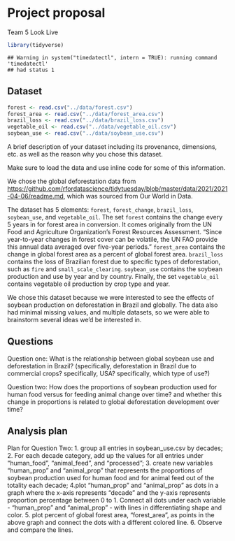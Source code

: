 Project proposal
================
Team 5 Look Live

``` r
library(tidyverse)
```

    ## Warning in system("timedatectl", intern = TRUE): running command 'timedatectl'
    ## had status 1

## Dataset

``` r
forest <- read.csv("../data/forest.csv")
forest_area <- read.csv("../data/forest_area.csv")
brazil_loss <- read.csv("../data/brazil_loss.csv")
vegetable_oil <- read.csv("../data/vegetable_oil.csv")
soybean_use <- read.csv("../data/soybean_use.csv")
```

A brief description of your dataset including its provenance,
dimensions, etc. as well as the reason why you chose this dataset.

Make sure to load the data and use inline code for some of this
information.

We chose the global deforestation data from
<https://github.com/rfordatascience/tidytuesday/blob/master/data/2021/2021-04-06/readme.md>,
which was sourced from Our World in Data.

The dataset has 5 elements: `forest`, `forest_change`, `brazil_loss`,
`soybean_use`, and `vegetable_oil`. The set `forest` contains the change
every 5 years in for forest area in conversion. It comes originally from
the UN Food and Agriculture Organization’s Forest Resources Assessment.
“Since year-to-year changes in forest cover can be volatile, the UN
FAO provide this annual data averaged over five-year periods.”
`forest_area` contains the change in global forest area as a percent of
global forest area. `brazil_loss` contains the loss of Brazilian forest
due to specific types of deforestation, such as `fire` and
`small_scale_clearing`. `soybean_use` contains the soybean production
and use by year and by country. Finally, the set `vegetable_oil`
contains vegetable oil production by crop type and year.

We chose this dataset because we were interested to see the effects of
soybean production on deforestation in Brazil and globally. The data
also had minimal missing values, and multiple datasets, so we were able
to brainstorm several ideas we’d be interested in.

## Questions

Question one: What is the relationship between global soybean use and
deforestation in Brazil? (specifically, deforestation in Brazil due to
commercial crops? specifically, USA? specifically, which type of use?)

Question two: How does the proportions of soybean production used for
human food versus for feeding animal change over time? and whether this
change in proportions is related to global deforestation development
over time?

## Analysis plan

Plan for Question Two: 1. group all entries in soybean\_use.csv by
decades; 2. For each decade category, add up the values for all entries
under “human\_food”, “animal\_feed”, and “processed”; 3. create new
variables “human\_prop” and “animal\_prop” that represents the
proportions of soybean production used for human food and for animal
feed out of the totality each decade; 4.plot “human\_prop” and
“animal\_prop” as dots in a graph where the x-axis represents “decade”
and the y-axis represents proportion percentage between 0 to 1. Connect
all dots under each variable - “human\_prop” and “animal\_prop” - with
lines in differentiating shape and color. 5. plot percent of global
forest area, “forest\_area”, as points in the above graph and connect
the dots with a different colored line. 6. Observe and compare the
lines.
